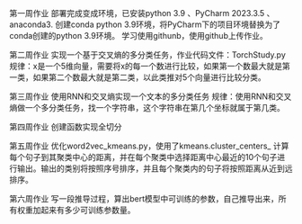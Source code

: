 第一周作业 部署完成变成环境，已安装python 3.9 、PyCharm 2023.3.5 、 anaconda3. 创建conda python 3.9环境，将PyCharm下的项目环境替换为了conda创建的python 3.9环境。 学习使用githunb，使用github上传作业。

第二周作业 实现一个基于交叉熵的多分类任务，作业代码文件：TorchStudy.py 规律：x是一个5维向量，需要将x的每一个数进行比较，如果第一个数最大就是第一类，如果第二个数最大就是第二类，以此类推对5个向量进行比较分类。

第三周作业 使用RNN和交叉熵实现一个文本的多分类任务 规律：使用RNN和交叉熵做一个多分类任务，找一个字符串，这个字符串在第几个坐标就属于第几类。

第四周作业 创建函数实现全切分

第五周作业 优化word2vec_kmeans.py，使用了kmeans.cluster_centers_ 计算每个句子到其聚类中心的距离，并在每个聚类中选择距离中心最近的10个句子进行输出。输出的类别将按照序号排序，并且每个聚类内的句子将按照距离从近到远排序。

第六周作业 写一段推导过程，算出bert模型中可训练的参数，自己推导出来，所有权重加起来有多少可训练参数量。
